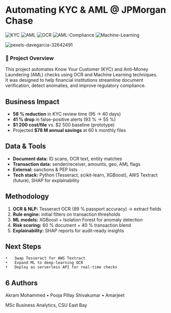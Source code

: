 # Automating KYC & AML @ JPMorgan Chase  

![KYC](https://img.shields.io/badge/KYC-Compliance-blue) 
![AML](https://img.shields.io/badge/AML-Monitoring-orange)
![OCR](https://img.shields.io/badge/OCR-Document%20Processing-green)
![AML-Compliance](https://img.shields.io/badge/Compliance-Automation-lightgrey)
![Machine-Learning](https://img.shields.io/badge/Machine%20Learning-Python-yellow)

![pexels-davegarcia-32642491](https://github.com/user-attachments/assets/e1a388a3-e73a-439a-bdb8-bd8303b1ffb0)


### 🚀 Project Overview  
This project automates Know Your Customer (KYC) and Anti-Money Laundering (AML) checks using OCR and Machine Learning techniques.  
It was designed to help financial institutions streamline document verification, detect anomalies, and improve regulatory compliance.  

## Business Impact  
- **58 % reduction** in KYC review time (95 → 40 days)  
- **41 % drop** in false-positive alerts (93 % → 55 %)  
- **\$1 200 cost/file** vs. \$2 500 baseline (prototype)  
- Projected **\$78 M annual savings** at 60 k monthly files

## Data & Tools  
- **Document data:** ID scans, OCR text, entity matches  
- **Transaction data:** sender/receiver, amounts, geo, AML flags  
- **External:** sanctions & PEP lists  
- **Tech stack:** Python (Tesseract, scikit-learn, XGBoost), AWS Textract (future), SHAP for explainability

## Methodology  
1. **OCR & NLP:** Tesseract OCR (89 % passport accuracy) → extract fields  
2. **Rule engine:** initial filters on transaction thresholds  
3. **ML models:** XGBoost + Isolation Forest for anomaly detection  
4. **Risk scoring:** 60 % document + 40 % transaction blend  
5. **Explainability:** SHAP reports for audit-ready insights

## Next Steps
	•	Swap Tesseract for AWS Textract
	•	Expand ML to deep-learning OCR
	•	Deploy as serverless API for real-time checks

## 6 Authors
Akram Mohammed • Pooja Pillay Shivakumar • Amarjeet

MSc Business Analytics, CSU East Bay
